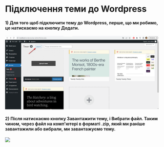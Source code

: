 # Підключення теми до Wordpress

#### 1) Для того щоб підключити тему до Wordpress, перше, що ми робимо, це натискаємо на кнопку Додати.
![](https://github.com/ssonyau/Connecting-a-Wordpress-Theme/blob/main/Screenshot%202023-04-19%20153111.png)

#### 2) Після натискаємо кнопку Завантажити тему, і Вибрати файл. Таким чином, через файл на комп'ютері в форматі .zip, який ми раніше завантажили або вибрали, ми завантажуємо тему.
![](https://github.com/ssonyau/)
